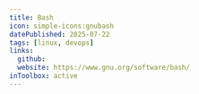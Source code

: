 ```yaml
---
title: Bash
icon: simple-icons:gnubash
datePublished: 2025-07-22
tags: [linux, devops]
links:
  github: 
  website: https://www.gnu.org/software/bash/
inToolbox: active
---
```


